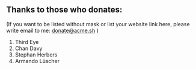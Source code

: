 ## Thanks to those who donates:

(If you want to be listed without mask or list your website link here, please write email to me: donate@acme.sh )

1. Third Eye
1. Chan Davy
1. Stephan Herbers
1. Armando Lüscher


